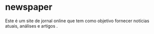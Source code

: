# newspaper
Este é um site de jornal online que tem como objetivo fornecer notícias atuais, análises e artigos .
